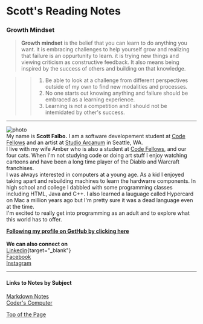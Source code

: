 #  Scott's Reading Notes 

### Growth Mindset

> **Growth mindset** is the belief that you can learn to do anything you want.  it is embracing challenges to help yourself grow and realizing that failure is an oppurtunity to learn.  it is trying new things and viewing criticism as constructive feedback.  It also means being inspired by the success of others and building on that knowledge.

>> 1. Be able to look at a challenge from different perspectives outside of my own to find new modalities and processes.
>> 2. No one starts out knowing anything and failure should be embraced as a learning experience.
>> 3. Learning is not a competition and I should not be intemidated by other's success.
<hr />

![photo](https://avatars1.githubusercontent.com/u/67803329?s=460&u=92ace7e6cedf0c3582317b5620d2575ca0d49604&v=4)
<br>
My name is **Scott Falbo.**  I am a software developement student at [Code Fellows](https://www.codefellows.org/) and an artist at [Studio Arcanum](http://studioarcanum.com/) in Seattle, WA.  
I live with my wife Amber who is also a student at [Code Fellows](https://www.codefellows.org/), and our four cats.  When I'm not studying code or doing art stuff I enjoy watching cartoons and have been a long time player of the Diablo and Warcraft franchises.  
I was always interested in computers at a young age.  As a kid I enjoyed taking apart and rebuilding machines to learn the hardwarre components.  In high school and college I dabbled with some programming classes including HTML, Java and C++.  I also learned a lauguage called Hypercard on Mac a million years ago but I'm pretty sure it was a dead language even at the time.  
I'm excited to really get into programming as an adult and to explore what this world has to offer.


**[Following my profile on GetHub by clicking here](https://github.com/scottfalbo)**
<br><br>
**We can also connect on** <br>
[Linkedin](https://www.linkedin.com/in/scott-falbo-5523a41b1){target="_blank"} <br>
[Facebook](https://www.facebook.com/scottfalboart) <br>
[Instagram](https://www.instagram.com/scottfalboart)
<hr />

#### Links to Notes by Subject
[Markdown Notes](markdown-notes.md)<br />
[Coder's Computer](coders-computer.md)

[Top of the Page](#scotts-reading-notes)
